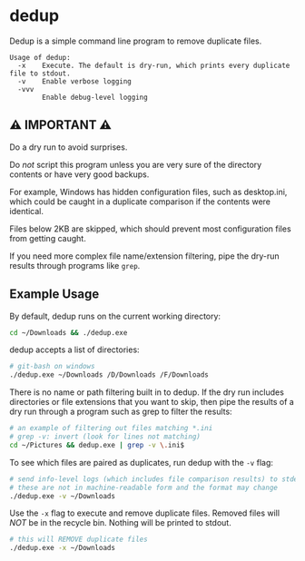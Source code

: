 # dedup

Dedup is a simple command line program to remove duplicate files.

```
Usage of dedup:
  -x    Execute. The default is dry-run, which prints every duplicate file to stdout.
  -v    Enable verbose logging
  -vvv
        Enable debug-level logging
```

## ⚠️ IMPORTANT ⚠️

Do a dry run to avoid surprises.

Do _not_ script this program unless you are very sure of the directory contents or have very good backups.

For example,
Windows has hidden configuration files, such as desktop.ini, which could be caught in a duplicate comparison if the contents were identical.

Files below 2KB are skipped,
which should prevent most configuration files from getting caught.

If you need more complex file name/extension filtering,
pipe the dry-run results through programs like `grep`.

## Example Usage

By default, dedup runs on the current working directory:

```bash
cd ~/Downloads && ./dedup.exe
```

dedup accepts a list of directories:

```bash
# git-bash on windows
./dedup.exe ~/Downloads /D/Downloads /F/Downloads
```

There is no name or path filtering built in to dedup.
If the dry run includes directories or file extensions that you want to skip,
then pipe the results of a dry run through a program such as grep to filter the results:

```bash
# an example of filtering out files matching *.ini
# grep -v: invert (look for lines not matching)
cd ~/Pictures && dedup.exe | grep -v \.ini$
```

To see which files are paired as duplicates,
run dedup with the `-v` flag:

```bash
# send info-level logs (which includes file comparison results) to stderr
# these are not in machine-readable form and the format may change
./dedup.exe -v ~/Downloads
```

Use the `-x` flag to execute and remove duplicate files.
Removed files will _NOT_ be in the recycle bin.
Nothing will be printed to stdout.

```bash
# this will REMOVE duplicate files
./dedup.exe -x ~/Downloads
```
